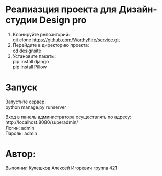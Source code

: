 # Реалиазция проекта для Дизайн-студии Design pro <br>
1. Клонируйте репозиторий: <br>
git clone https://github.com/WorthyFire/service.git <br>
2. Перейдите в директорию проекта: <br>
cd designsite <br>
3. Установите пакеты: <br>
   pip install django <br>
   pip install Pillow <br>
# Запуск <br>
Запустите сервер: <br>
python manage.py runserver <br>

Вход в панель администратора осуществлять по адресу: <br>
    http://localhost:8080/superadmin/ <br>
    Логин: admin <br>
    Пароль: admin

# Автор: <br>
Выполнил Кулешков Алексей Игоревич группа 421
